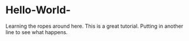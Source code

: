 # Hello-World-
Learning the ropes around here. 
This is a great tutorial. 
Putting in another line to see what happens. 
